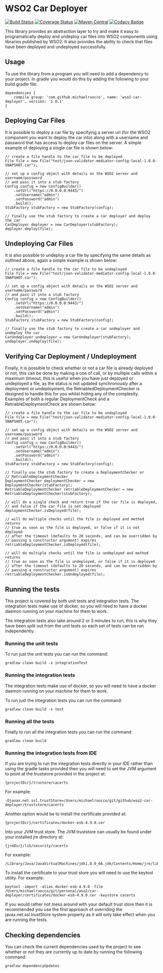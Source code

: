 # WSO2 Car Deployer

[![Build Status](https://travis-ci.org/michaelruocco/wso2-car-deployer.svg?branch=master)](https://travis-ci.org/michaelruocco/wso2-car-deployer)
[![Coverage Status](https://coveralls.io/repos/github/michaelruocco/wso2-car-deployer/badge.svg?branch=master)](https://coveralls.io/github/michaelruocco/wso2-car-deployer?branch=master)
[![Maven Central](https://maven-badges.herokuapp.com/maven-central/com.github.michaelruocco/wso2-car-deployer/badge.svg)](https://maven-badges.herokuapp.com/maven-central/com.github.michaelruocco/wso2-car-deployer)
[![Codacy Badge](https://api.codacy.com/project/badge/Grade/8d95bf1520b54d71ac9a25b373db5032)](https://www.codacy.com/app/michael-ruocco/wso2-car-deployer?utm_source=github.com&amp;utm_medium=referral&amp;utm_content=michaelruocco/wso2-car-deployer&amp;utm_campaign=Badge_Grade)


This library provides an abstraction layer to try and make it easy to
programatically deploy and undeploy car files into WSO2 components using
libraries published by WSO2. It also provides the ability to check that
files have been deployed and undeployed successfully.

## Usage

To use the library from a program you will need to add a dependency to your project. In
gradle you would do this by adding the following to your build.gradle file:

```
dependencies {
    compile group: 'com.github.michaelruocco', name: 'wso2-car-deployer', version: '1.0.1'
}
```

## Deploying Car Files

It is possible to deploy a car file by specifying a server url (for the
WSO2 component you want to deploy the car into) along with a username
and password that has access to deploy car files on the server. A
simple example of deploying a single car file is shown below:

```
// create a file handle to the car file to be deployed
File file = new File("test/json-validator-mediator-config-local-1.0.0-SNAPSHOT.car");

// set up a config object with details on the WSO2 server and username/password
// and pass it into a stub factory
Config config = new ConfigBuilder()
    .setUrl("https://0.0.0.0:9443/")
    .setUsername("admin")
    .setPassword("admin")
    .build();
StubFactory stubFactory = new StubFactory(config);

// finally use the stub factory to create a car deployer and deploy the car
CarDeployer deployer = new CarDeployer(stubFactory);
deployer.deploy(file);
```

## Undeploying Car Files

It is also possible to undeploy a car file by specifying the same details
as outlined above, again a simple example is shown below:

```
// create a file handle to the car file to be undeployed
File file = new File("test/json-validator-mediator-config-local-1.0.0-SNAPSHOT.car");

// set up a config object with details on the WSO2 server and username/password
// and pass it into a stub factory
Config config = new ConfigBuilder()
    .setUrl("https://0.0.0.0:9443/")
    .setUsername("admin")
    .setPassword("admin")
    .build();
StubFactory stubFactory = new StubFactory(config);

// finally use the stub factory to create a car undeployer and undeploy the car
CarUndeployer undeployer = new CarUndeployer(stubFactory);
undeployer.undeploy(file);
```

## Verifying Car Deployment / Undeployment

Finally, it is possible to check whether or not a car file is already
deployed or not, this can be done by making a one of call, or by multiple
calls within a maximum timeout, this is useful when you have just deployed
or undeployed a file, as the status is not updated synchronously after a
deployment or undeployment, the RetriabledDeploymentChecker is designed
to handle this for you whilst hiding any of the complexity. Examples of
both a regular DeploymentCheck and a RetriableDeploymentCheck are shown
below:

```
// create a file handle to the car file to be undeployed
File file = new File("test/json-validator-mediator-config-local-1.0.0-SNAPSHOT.car");

// set up a config object with details on the WSO2 server and username/password
// and pass it into a stub factory
Config config = new ConfigBuilder()
    .setUrl("https://0.0.0.0:9443/")
    .setUsername("admin")
    .setPassword("admin")
    .build();
StubFactory stubFactory = new StubFactory(config);

// finally use the stub factory to create a DeploymentChecker or
// RetriableDeploymentChecker
DeploymentChecker deploymentChecker = new DeploymentChecker(stubFactory);
RetriableDeploymentChecker retriableDeploymentChecker = new RetriableDeploymentChecker(stubFactory);

// will do a single check and return true if the car file is deployed,
// and false if the car file is not deployed
deploymentChecker.isDeployed(file);

// will do multiple checks until the file is deployed and method returns
// true as soon as the file is deployed, or false if it is not deployed
// after the timeout (defaults to 20 seconds, and can be overridden by
// passing a constructor argument) expires
retriableDeploymentChecker.isDeployed(file);

// will do multiple checks until the file is undeployed and method returns
// true as soon as the file is undeployed, or false if it is deployed
// after the timeout (defaults to 20 seconds, and can be overridden by
// passing a constructor argument) expires
retriableDeploymentChecker.isUndeployed(file);
```

## Running the tests

This project is covered by both unit tests and integration tests. The
integration tests make use of docker, so you will need to have a docker
daemon running on your machine for them to work.

The integration tests also take around 2 or 3 minutes to run, this is
why they have been split out from the unit tests so each set of tests
can be run independently.

### Running the unit tests

To run just the unit tests you can run the command:

```
gradlew clean build -x integrationTest
```

### Running the integration tests

The integration tests make use of docker, so you will need to have a docker
daemon running on your machine for them to work.

To run just the integration tests you can run the command:

```
gradlew clean build -x test
```

### Running all the tests

Finally to run all the integration tests you can run the command:

```
gradlew clean build
```

### Running the integration tests from IDE

If you are trying to run the integration tests directly in your IDE rather
than using the gradle tasks provided then you will need to set the JVM
argument to point at the truststore provided in the project at:

```
{projectDir}/trustore/cacerts
```

For example:

```
-Djavax.net.ssl.trustStore=/Users/michaelruocco/git/github/wso2-car-deployer/truststore/cacerts
```

Another option would be to install the certificate provided at:

```
{projectDir}/certificates/docker-esb-4.9.0.cer
```

Into your JVM trust store. The JVM truststore can usually be found under
your installed jre directory at:

```
{jreDir}/lib/security/cacerts
```

For example:

```
/Library/Java/JavaVirtualMachines/jdk1.8.0_66.jdk/Contents/Home/jre/lib/security/cacerts
```

To install the certificate to your trust store you will need to use the
keytool utility. For example:

```
keytool -import -alias docker-esb-4.9.0 -file /Users/michaelruocco/git/personal/wso2/car-deployer/certificates/docker-esb-4.9.0.cer -keystore cacerts
```

If you would rather not mess around with your default trust store then it
is recommended you use the first approach of overriding the javax.net.ssl.trustStore
system property as it will only take effect when you are running the tests.

## Checking dependencies

You can check the current dependencies used by the project to see whether
or not they are currently up to date by running the following command:

```
gradlew dependencyUpdates
```